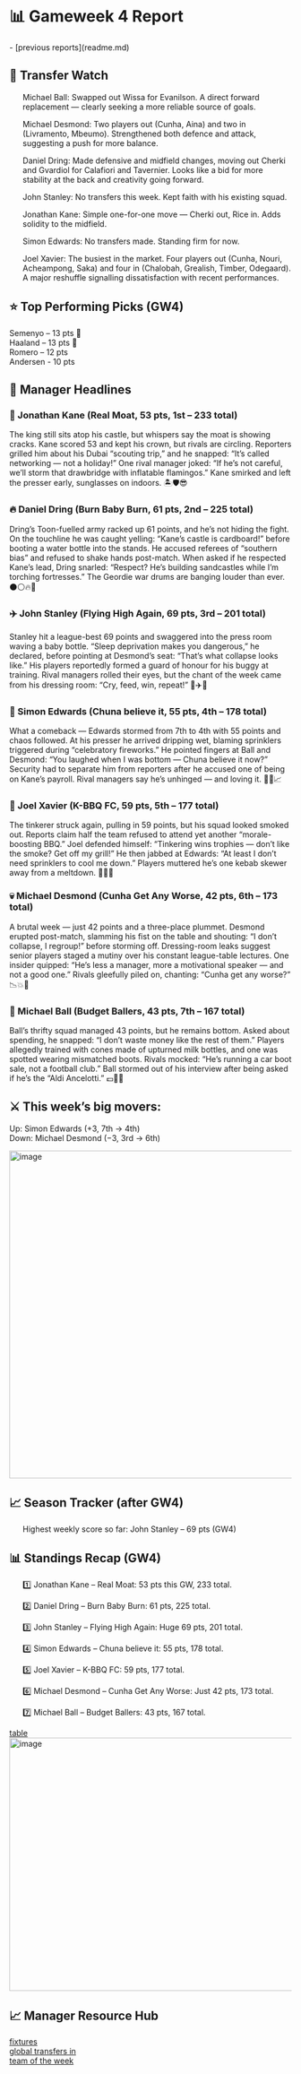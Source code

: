 ﻿<h1>📊 Gameweek 4 Report</h1>
- [previous reports](readme.md)

<h2>🔄 Transfer Watch</h2>
<ul>Michael Ball: Swapped out Wissa for Evanilson. A direct forward replacement — clearly seeking a more reliable source of goals.</ul>
<ul>Michael Desmond: Two players out (Cunha, Aina) and two in (Livramento, Mbeumo). Strengthened both defence and attack, suggesting a push for more balance.</ul>
<ul>Daniel Dring: Made defensive and midfield changes, moving out Cherki and Gvardiol for Calafiori and Tavernier. Looks like a bid for more stability at the back and creativity going forward.</ul>
<ul>John Stanley: No transfers this week. Kept faith with his existing squad.</ul>
<ul>Jonathan Kane: Simple one-for-one move — Cherki out, Rice in. Adds solidity to the midfield.</ul>
<ul>Simon Edwards: No transfers made. Standing firm for now.</ul>
<ul>Joel Xavier: The busiest in the market. Four players out (Cunha, Nouri, Acheampong, Saka) and four in (Chalobah, Grealish, Timber, Odegaard). A major reshuffle signalling dissatisfaction with recent performances.</ul>

<h2>⭐ Top Performing Picks (GW4)</h2>
<p>Semenyo – 13 pts 🥇<br>
Haaland – 13 pts 🥇<br>
Romero – 12 pts<br>
Andersen - 10 pts</p>
 
<h2>📰 Manager Headlines</h2>
<h3>🏰 Jonathan Kane (Real Moat, 53 pts, 1st – 233 total)</h3>
<div>The king still sits atop his castle, but whispers say the moat is showing cracks. Kane scored 53 and kept his crown, but rivals are circling. Reporters grilled him about his Dubai “scouting trip,” and he snapped: “It’s called networking — not a holiday!” One rival manager joked: “If he’s not careful, we’ll storm that drawbridge with inflatable flamingos.” Kane smirked and left the presser early, sunglasses on indoors. 🏝️🛡️😎</div>
<h3>🔥 Daniel Dring (Burn Baby Burn, 61 pts, 2nd – 225 total)</h3>
<div>Dring’s Toon-fuelled army racked up 61 points, and he’s not hiding the fight. On the touchline he was caught yelling: “Kane’s castle is cardboard!” before booting a water bottle into the stands. He accused referees of “southern bias” and refused to shake hands post-match. When asked if he respected Kane’s lead, Dring snarled: “Respect? He’s building sandcastles while I’m torching fortresses.” The Geordie war drums are banging louder than ever. ⚫⚪🔥🥁</div>
<h3>✈️ John Stanley (Flying High Again, 69 pts, 3rd – 201 total)</h3>
<div>Stanley hit a league-best 69 points and swaggered into the press room waving a baby bottle. “Sleep deprivation makes you dangerous,” he declared, before pointing at Desmond’s seat: “That’s what collapse looks like.” His players reportedly formed a guard of honour for his buggy at training. Rival managers rolled their eyes, but the chant of the week came from his dressing room: “Cry, feed, win, repeat!” 👶✈️💪</div>
<h3>🤯 Simon Edwards (Chuna believe it, 55 pts, 4th – 178 total)</h3>
<div>What a comeback — Edwards stormed from 7th to 4th with 55 points and chaos followed. At his presser he arrived dripping wet, blaming sprinklers triggered during “celebratory fireworks.” He pointed fingers at Ball and Desmond: “You laughed when I was bottom — Chuna believe it now?” Security had to separate him from reporters after he accused one of being on Kane’s payroll. Rival managers say he’s unhinged — and loving it. 🚿🔥📈</div>
<h3>🍖 Joel Xavier (K-BBQ FC, 59 pts, 5th – 177 total)</h3>
<div>The tinkerer struck again, pulling in 59 points, but his squad looked smoked out. Reports claim half the team refused to attend yet another “morale-boosting BBQ.” Joel defended himself: “Tinkering wins trophies — don’t like the smoke? Get off my grill!” He then jabbed at Edwards: “At least I don’t need sprinklers to cool me down.” Players muttered he’s one kebab skewer away from a meltdown. 🍗🔥😤</div>
<h3>💀 Michael Desmond (Cunha Get Any Worse, 42 pts, 6th – 173 total)</h3>
<div>A brutal week — just 42 points and a three-place plummet. Desmond erupted post-match, slamming his fist on the table and shouting: “I don’t collapse, I regroup!” before storming off. Dressing-room leaks suggest senior players staged a mutiny over his constant league-table lectures. One insider quipped: “He’s less a manager, more a motivational speaker — and not a good one.” Rivals gleefully piled on, chanting: “Cunha get any worse?” 📉💥🙈</div>
<h3>💸 Michael Ball (Budget Ballers, 43 pts, 7th – 167 total)</h3>
<div>Ball’s thrifty squad managed 43 points, but he remains bottom. Asked about spending, he snapped: “I don’t waste money like the rest of them.” Players allegedly trained with cones made of upturned milk bottles, and one was spotted wearing mismatched boots. Rivals mocked: “He’s running a car boot sale, not a football club.” Ball stormed out of his interview after being asked if he’s the “Aldi Ancelotti.” 💷🥾🛒</div>

<h2>⚔️ This week’s big movers:</h2>
<p>Up: Simon Edwards (+3, 7th → 4th)<br>
Down: Michael Desmond (−3, 3rd → 6th)<p>

<img width="752" height="585" alt="image" src="https://github.com/user-attachments/assets/8d71bb62-4aea-48b2-b644-d63d223c8643" />

<h2>📈 Season Tracker (after GW4)</h2>
<ul>Highest weekly score so far: John Stanley – 69 pts (GW4)</ul>
 
<h2>📊 Standings Recap (GW4)</h2>
<ol>1️⃣ Jonathan Kane – Real Moat: 53 pts this GW, 233 total. </ol>
<ol>2️⃣ Daniel Dring – Burn Baby Burn: 61 pts, 225 total. </ol>
<ol>3️⃣ John Stanley – Flying High Again: Huge 69 pts, 201 total. </ol>
<ol>4️⃣ Simon Edwards – Chuna believe it: 55 pts, 178 total. </ol>
<ol>5️⃣ Joel Xavier – K-BBQ FC: 59 pts, 177 total. </ol>
<ol>6️⃣ Michael Desmond – Cunha Get Any Worse: Just 42 pts, 173 total. </ol>
<ol>7️⃣ Michael Ball – Budget Ballers: 43 pts, 167 total. </ol>
<a href="https://fantasy.premierleague.com/leagues/510938/standings/c">table</a><br>
 
<img width="748" height="452" alt="image" src="https://github.com/user-attachments/assets/ee0a23c5-7011-49e4-a7f7-902e0b76ff47" />

<h2>📈 Manager Resource Hub</h2>
<a href="https://fantasy.premierleague.com/fixtures">fixtures</a><br>
<a href="https://fantasy.premierleague.com/statistics/transfers_in_event">global transfers in</a><br>
<a href="https://fantasy.premierleague.com/team-of-the-week/4">team of the week</a>
